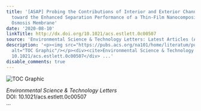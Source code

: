 ```yaml
---
title: '[ASAP] Probing the Contributions of Interior and Exterior Channels of Nanofillers
  toward the Enhanced Separation Performance of a Thin-Film Nanocomposite Reverse
  Osmosis Membrane'
date: '2020-08-10'
linkTitle: http://dx.doi.org/10.1021/acs.estlett.0c00507
source: 'Environmental Science & Technology Letters: Latest Articles (ACS Publications)'
description: '<p><img src="https://pubs.acs.org/na101/home/literatum/publisher/achs/journals/content/estlcu/0/estlcu.ahead-of-print/acs.estlett.0c00507/20200810/images/medium/ez0c00507_0004.gif"
  alt="TOC Graphic"/></p><div><cite>Environmental Science & Technology Letters</cite></div><div>DOI:
  10.1021/acs.estlett.0c00507</div> ...'
disable_comments: true
---
```

<p><img src="https://pubs.acs.org/na101/home/literatum/publisher/achs/journals/content/estlcu/0/estlcu.ahead-of-print/acs.estlett.0c00507/20200810/images/medium/ez0c00507_0004.gif" alt="TOC Graphic"/></p><div><cite>Environmental Science & Technology Letters</cite></div><div>DOI: 10.1021/acs.estlett.0c00507</div> ...